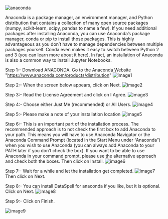 ![anaconda](https://raw.githubusercontent.com/Zen-o-Droid/YOUTUBE-TRANSCRIPT-SUMMARIZER/main/Installing%20anaconda/anaconda.webp)

Anaconda is a package manager, an environment manager, and Python distribution that contains a collection of many open source packages (numpy, scikit-learn, scipy, pandas to name a few). If you need additional packages after installing Anaconda, you can use Anaconda’s package manager, conda or pip to install those packages. This is highly advantageous as you don’t have to manage dependencies between multiple packages yourself. Conda even makes it easy to switch between Python 2 and 3 (you can learn more about it here). In fact, an installation of Anaconda is also a common way to install Jupyter Notebooks.

Step 1:-
Download ANACONDA.
Go to the Anaconda Website "https://www.anaconda.com/products/distribution"
![image1](https://github.com/Zen-o-Droid/YOUTUBE-TRANSCRIPT-SUMMARIZER/blob/d2d5cccdfb9a182b9f6383e367a14ee56a110d65/Installing%20anaconda/image1.png)

Step 2:-
When the screen below appears, click on Next.
![image2](https://github.com/Zen-o-Droid/YOUTUBE-TRANSCRIPT-SUMMARIZER/blob/9af31afdcab6bb894cb15822d30c16c702eeb53e/Installing%20anaconda/image2.png)

Step 3:-
Read the License Agreement and click on I Agree.
![image3](https://github.com/Zen-o-Droid/YOUTUBE-TRANSCRIPT-SUMMARIZER/blob/9af31afdcab6bb894cb15822d30c16c702eeb53e/Installing%20anaconda/image3.png)

Step 4:-
Choose either Just Me (recommended) or All Users.
![image4](https://github.com/Zen-o-Droid/YOUTUBE-TRANSCRIPT-SUMMARIZER/blob/9af31afdcab6bb894cb15822d30c16c702eeb53e/Installing%20anaconda/image4.png)

Step 5:-
Please make a note of your installation location
![image5](https://github.com/Zen-o-Droid/YOUTUBE-TRANSCRIPT-SUMMARIZER/blob/9af31afdcab6bb894cb15822d30c16c702eeb53e/Installing%20anaconda/image5.png)

Step 6:-
This is an important part of the installation process. The recommended approach is to not check the first box to add Anaconda to your path. This means you will have to use Anaconda Navigator or the Anaconda Command Prompt (located in the Start Menu under “Anaconda”) when you wish to use Anaconda (you can always add Anaconda to your PATH later if you don’t check the box). If you want to be able to use Anaconda in your command prompt, please use the alternative approach and check both the boxes. Then click on Install.
![image6](https://github.com/Zen-o-Droid/YOUTUBE-TRANSCRIPT-SUMMARIZER/blob/9af31afdcab6bb894cb15822d30c16c702eeb53e/Installing%20anaconda/image6.png)

Step 7:-
Wait for a while and let the installation get completed.
![image7](https://github.com/Zen-o-Droid/YOUTUBE-TRANSCRIPT-SUMMARIZER/blob/9af31afdcab6bb894cb15822d30c16c702eeb53e/Installing%20anaconda/image7.png)
Then click on Next.

Step 8:-
You can install DataSpell for anaconda if you like, but it is optional. Click on Next.
![image8](https://github.com/Zen-o-Droid/YOUTUBE-TRANSCRIPT-SUMMARIZER/blob/9af31afdcab6bb894cb15822d30c16c702eeb53e/Installing%20anaconda/image8.png)

Step 9:-
Click on Finish.

![image9](https://github.com/Zen-o-Droid/YOUTUBE-TRANSCRIPT-SUMMARIZER/blob/9af31afdcab6bb894cb15822d30c16c702eeb53e/Installing%20anaconda/image9.png)
